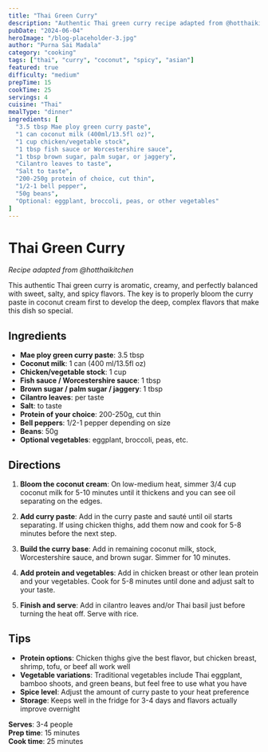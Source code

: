 ```yaml
---
title: "Thai Green Curry"
description: "Authentic Thai green curry recipe adapted from @hotthaikitchen, perfect with any protein and vegetables"
pubDate: "2024-06-04"
heroImage: "/blog-placeholder-3.jpg"
author: "Purna Sai Madala"
category: "cooking"
tags: ["thai", "curry", "coconut", "spicy", "asian"]
featured: true
difficulty: "medium"
prepTime: 15
cookTime: 25
servings: 4
cuisine: "Thai"
mealType: "dinner"
ingredients: [
  "3.5 tbsp Mae ploy green curry paste",
  "1 can coconut milk (400ml/13.5fl oz)",
  "1 cup chicken/vegetable stock",
  "1 tbsp fish sauce or Worcestershire sauce",
  "1 tbsp brown sugar, palm sugar, or jaggery",
  "Cilantro leaves to taste",
  "Salt to taste",
  "200-250g protein of choice, cut thin",
  "1/2-1 bell pepper",
  "50g beans",
  "Optional: eggplant, broccoli, peas, or other vegetables"
]
---
```


# Thai Green Curry

*Recipe adapted from @hotthaikitchen*

This authentic Thai green curry is aromatic, creamy, and perfectly balanced with sweet, salty, and spicy flavors. The key is to properly bloom the curry paste in coconut cream first to develop the deep, complex flavors that make this dish so special.

## Ingredients

- **Mae ploy green curry paste**: 3.5 tbsp
- **Coconut milk**: 1 can (400 ml/13.5fl oz)
- **Chicken/vegetable stock**: 1 cup
- **Fish sauce / Worcestershire sauce**: 1 tbsp
- **Brown sugar / palm sugar / jaggery**: 1 tbsp
- **Cilantro leaves**: per taste
- **Salt**: to taste
- **Protein of your choice**: 200-250g, cut thin
- **Bell peppers**: 1/2-1 pepper depending on size
- **Beans**: 50g
- **Optional vegetables**: eggplant, broccoli, peas, etc.

## Directions

1. **Bloom the coconut cream**: On low-medium heat, simmer 3/4 cup coconut milk for 5-10 minutes until it thickens and you can see oil separating on the edges.

2. **Add curry paste**: Add in the curry paste and sauté until oil starts separating. If using chicken thighs, add them now and cook for 5-8 minutes before the next step.

3. **Build the curry base**: Add in remaining coconut milk, stock, Worcestershire sauce, and brown sugar. Simmer for 10 minutes.

4. **Add protein and vegetables**: Add in chicken breast or other lean protein and your vegetables. Cook for 5-8 minutes until done and adjust salt to your taste.

5. **Finish and serve**: Add in cilantro leaves and/or Thai basil just before turning the heat off. Serve with rice.

## Tips

- **Protein options**: Chicken thighs give the best flavor, but chicken breast, shrimp, tofu, or beef all work well
- **Vegetable variations**: Traditional vegetables include Thai eggplant, bamboo shoots, and green beans, but feel free to use what you have
- **Spice level**: Adjust the amount of curry paste to your heat preference
- **Storage**: Keeps well in the fridge for 3-4 days and flavors actually improve overnight

**Serves**: 3-4 people  
**Prep time**: 15 minutes  
**Cook time**: 25 minutes 